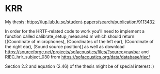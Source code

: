 # KRR

My thesis: https://lup.lub.lu.se/student-papers/search/publication/9113432

In order for the HRTF-related code to work you'll need to implement a function called calibrate_setup_measured.m which should return [(Coordinate of microphones), (Coordinates of the left ear), (Coordinate of the right ear), (Sound source position)] as well as download 
https://sourceforge.net/projects/sofacoustics/files/?source=navbar
and RIEC_hrir_subject_080 from
https://sofacoustics.org/data/database/riec/

Section 2.2 and equation (2.46) of the thesis might be of special interest :)
